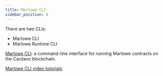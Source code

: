 ```yaml
---
title: Marlowe CLI
sidebar_position: 6
---
```


There are two CLIs: 

   * Marlowe CLI 
   * Marlowe Runtime CLI 

[Marlowe CLI](https://github.com/input-output-hk/marlowe-cardano/blob/main/marlowe-cli/ReadMe.md): a command-line interface for running Marlowe contracts on the Cardano blockchain.

[Marlowe CLI video tutorials](../tutorials/video-tutorials.md)

